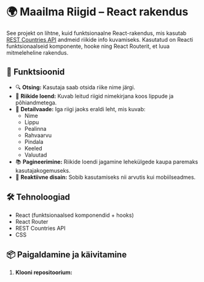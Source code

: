# 🌍 Maailma Riigid – React rakendus

See projekt on lihtne, kuid funktsionaalne React-rakendus, mis kasutab [REST Countries API](https://restcountries.com/) andmeid riikide info kuvamiseks. Kasutatud on Reacti funktsionaalseid komponente, hooke ning React Routerit, et luua mitmeleheline rakendus.

## 🚀 Funktsioonid

- 🔍 **Otsing:** Kasutaja saab otsida riike nime järgi.
- 📄 **Riikide loend:** Kuvab leitud riigid nimekirjana koos lippude ja põhiandmetega.
- 🔗 **Detailvaade:** Iga riigi jaoks eraldi leht, mis kuvab:
  - Nime
  - Lippu
  - Pealinna
  - Rahvaarvu
  - Pindala
  - Keeled
  - Valuutad
- 📚 **Pagineerimine:** Riikide loendi jagamine lehekülgede kaupa paremaks kasutajakogemuseks.
- 📱 **Reaktiivne disain:** Sobib kasutamiseks nii arvutis kui mobiilseadmes.

## 🛠️ Tehnoloogiad

- React (funktsionaalsed komponendid + hooks)
- React Router
- REST Countries API
- CSS

## 📦 Paigaldamine ja käivitamine

1. **Klooni repositoorium:**

```bash

